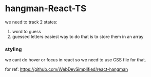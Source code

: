# hangman-React-TS
we need to track 2 states:
1. word to guess
2. guessed letters
easiest way to do that is to store them in an array

### styling
we cant do hover or focus in react so we need to use CSS file for that.

for ref: https://github.com/WebDevSimplified/react-hangman